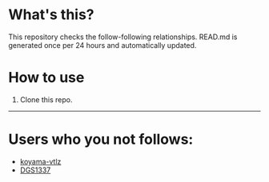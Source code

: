 # What's this?
This repository checks the follow-following relationships.
READ.md is generated once per 24 hours and automatically updated.
# How to use
1. Clone this repo.
 
 --- 
 
 # Users who you not follows: 
  
- [koyama-vtlz](https://github.com/koyama-vtlz/) 
- [DGS1337](https://github.com/DGS1337/) 
